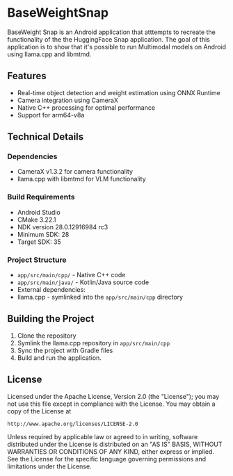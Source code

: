 # BaseWeightSnap

BaseWeight Snap is an Android application that atttempts to recreate the functionality of the the HuggingFace Snap application. 
The goal of this application is to show that it's possible to run Multimodal models on Android using llama.cpp and libmtmd.

## Features

- Real-time object detection and weight estimation using ONNX Runtime
- Camera integration using CameraX
- Native C++ processing for optimal performance
- Support for arm64-v8a 

## Technical Details

### Dependencies

- CameraX v1.3.2 for camera functionality
- llama.cpp with libmtmd for VLM functionality

### Build Requirements

- Android Studio
- CMake 3.22.1
- NDK version 28.0.12916984 rc3
- Minimum SDK: 28
- Target SDK: 35

### Project Structure

- `app/src/main/cpp/` - Native C++ code
- `app/src/main/java/` - Kotlin/Java source code
- External dependencies:
- llama.cpp - symlinked into the `app/src/main/cpp` directory

## Building the Project

1. Clone the repository
2. Symlink the llama.cpp repository in `app/src/main/cpp`
3. Sync the project with Gradle files
4. Build and run the application.

## License

Licensed under the Apache License, Version 2.0 (the "License");
you may not use this file except in compliance with the License.
You may obtain a copy of the License at

    http://www.apache.org/licenses/LICENSE-2.0

Unless required by applicable law or agreed to in writing, software
distributed under the License is distributed on an "AS IS" BASIS,
WITHOUT WARRANTIES OR CONDITIONS OF ANY KIND, either express or implied.
See the License for the specific language governing permissions and
limitations under the License.
